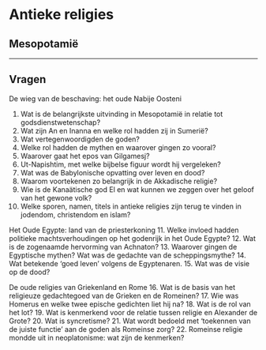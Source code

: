 # Antieke religies


## Mesopotamië 


---------

## Vragen

De wieg van de beschaving: het oude Nabije Oosteni
1.  Wat is de belangrijkste uitvinding in Mesopotamië in relatie tot godsdienstwetenschap?
2.  Wat zijn An en Inanna en welke rol hadden zij in Sumerië?
3.  Wat vertegenwoordigden de goden?
4.  Welke rol hadden de mythen en waarover gingen zo vooral?
5.  Waarover gaat het epos van Gilgamesj?
6.  Ut-Napishtim, met welke bijbelse figuur wordt hij vergeleken?
7.  Wat was de Babylonische opvatting over leven en dood?
8.  Waarom voortekenen zo belangrijk in de Akkadische religie?
9.  Wie is de Kanaätische god El en wat kunnen we zeggen over het geloof van het gewone volk?
10. Welke sporen, namen, titels in antieke religies zijn terug te vinden in jodendom, christendom en islam?

Het Oude Egypte: land van de priesterkoning
11. Welke invloed hadden politieke machtsverhoudingen op het godenrijk in het Oude Egypte?
12. Wat is de zogenaamde hervorming van Achnaton?
13. Waarover gingen de Egyptische mythen? Wat was de gedachte van de scheppingsmythe?
14. Wat betekende ‘goed leven’ volgens de Egyptenaren.
15. Wat was de visie op de dood?

De oude religies van Griekenland en Rome
16. Wat is de basis van het religieuze gedachtegoed van de Grieken en de Romeinen?
17. Wie was Homerus en welke twee epische gedichten liet hij na?
18. Wat is de rol van het lot?
19. Wat is kenmerkend voor de relatie tussen religie en Alexander de Grote?
20. Wat is syncretisme?
21. Wat wordt bedoeld met ‘toekennen van de juiste functie’ aan de goden als Romeinse zorg?
22. Romeinse religie mondde uit in neoplatonisme: wat zijn de kenmerken?

